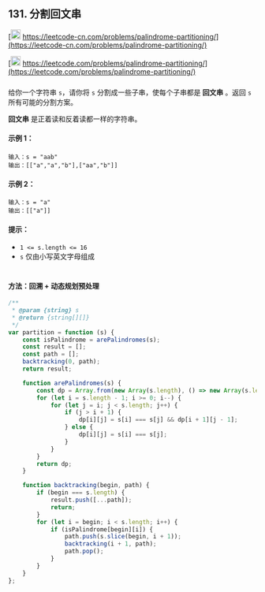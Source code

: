 ## 131. 分割回文串

[<img src="https://static.leetcode-cn.com/cn-mono-assets/production/assets/logo-dark-cn.c42314a8.svg" height="20" /> https://leetcode-cn.com/problems/palindrome-partitioning/](https://leetcode-cn.com/problems/palindrome-partitioning/)

[<img src="https://assets.leetcode.com/static_assets/public/webpack_bundles/images/logo-dark.e99485d9b.svg" height="20"/> https://leetcode.com/problems/palindrome-partitioning/](https://leetcode.com/problems/palindrome-partitioning/)

###

给你一个字符串 `s`，请你将 `s` 分割成一些子串，使每个子串都是 **回文串** 。返回 `s` 所有可能的分割方案。

**回文串** 是正着读和反着读都一样的字符串。

#### 示例 1：

```
输入：s = "aab"
输出：[["a","a","b"],["aa","b"]]
```

#### 示例 2：

```
输入：s = "a"
输出：[["a"]]
```

#### 提示：

-   `1 <= s.length <= 16`
-   `s` 仅由小写英文字母组成

#

#### 方法：回溯 + 动态规划预处理

```js
/**
 * @param {string} s
 * @return {string[][]}
 */
var partition = function (s) {
    const isPalindrome = arePalindromes(s);
    const result = [];
    const path = [];
    backtracking(0, path);
    return result;

    function arePalindromes(s) {
        const dp = Array.from(new Array(s.length), () => new Array(s.length));
        for (let i = s.length - 1; i >= 0; i--) {
            for (let j = i; j < s.length; j++) {
                if (j > i + 1) {
                    dp[i][j] = s[i] === s[j] && dp[i + 1][j - 1];
                } else {
                    dp[i][j] = s[i] === s[j];
                }
            }
        }
        return dp;
    }

    function backtracking(begin, path) {
        if (begin === s.length) {
            result.push([...path]);
            return;
        }
        for (let i = begin; i < s.length; i++) {
            if (isPalindrome[begin][i]) {
                path.push(s.slice(begin, i + 1));
                backtracking(i + 1, path);
                path.pop();
            }
        }
    }
};
```
